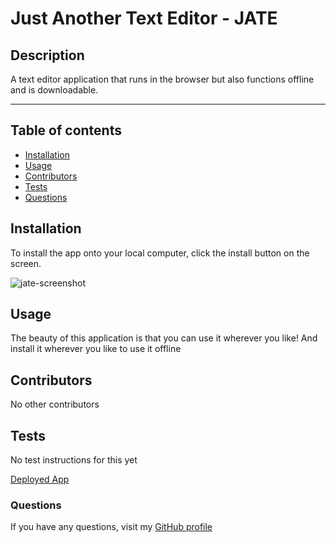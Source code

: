 
# Just Another Text Editor - JATE

## Description
A text editor application that runs in the browser but also functions offline and is downloadable.


- - - -


## Table of contents

* [Installation](#installation)
* [Usage](#usage)
* [Contributors](#contributors)
* [Tests](#tests)
* [Questions](#questions)

<a name="installation"></a>
## Installation


To install the app onto your local computer, click the install button on the screen.

![jate-screenshot](https://user-images.githubusercontent.com/95051960/168297527-5a04975f-0351-40d2-bd58-6adc0da8194d.png)

<a name="usage"></a>
## Usage

The beauty of this application is that you can use it wherever you like! And install it wherever you like to use it offline


<a name="contributors"></a>
## Contributors
No other contributors

<a name="tests"></a>
## Tests
No test instructions for this yet

<a name="questions"></a>

[Deployed App](https://dd-text-editor.herokuapp.com/)
### Questions

If you have any questions, visit my [GitHub profile](https://www.github.com/dodor101)
